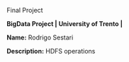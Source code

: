 Final Project

**BigData Project | University of Trento |** 

**Name:** Rodrigo Sestari

**Description:**
HDFS operations


